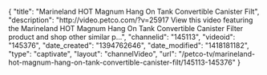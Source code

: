 {
    "title": "Marineland HOT Magnum Hang On Tank Convertible Canister Filt",
    "description": "http:\/\/video.petco.com\/?v=25917 View this video featuring the Marineland HOT Magnum Hang On Tank Convertible Canister Filter product and shop other similar p...",
    "channelid": "145113",
    "videoid": "145376",
    "date_created": "1394762646",
    "date_modified": "1418181182",
    "type": "captivate",
    "layout": "channelVideo",
    "url": "\/petco-tv\/marineland-hot-magnum-hang-on-tank-convertible-canister-filt\/145113-145376"
}
